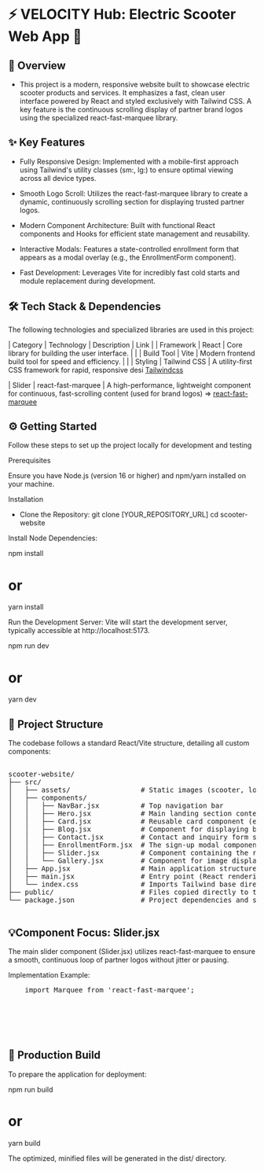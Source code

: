 
# ⚡️ VELOCITY Hub: Electric Scooter Web App 🛵


## 🚀 Overview

- This project is a modern, responsive website built to showcase electric scooter products and services. It emphasizes a fast, clean user interface powered by React and styled exclusively with Tailwind CSS. A key feature is the continuous scrolling display of partner brand logos using the specialized react-fast-marquee library.

## ✨ Key Features

- Fully Responsive Design: Implemented with a mobile-first approach using Tailwind's utility classes (sm:, lg:) to ensure optimal viewing across all device types.

-  Smooth Logo Scroll: Utilizes the react-fast-marquee library to create a dynamic, continuously scrolling section for displaying trusted partner logos.

- Modern Component Architecture: Built with functional React components and Hooks for efficient state management and reusability.

- Interactive Modals: Features a state-controlled enrollment form that appears as a modal overlay (e.g., the EnrollmentForm component).

- Fast Development: Leverages Vite for incredibly fast cold starts and module replacement during development.


## 🛠️ Tech Stack & Dependencies
The following technologies and specialized libraries are used in this project:

| Category | Technology | Description | Link |
| Framework | React | Core library for building the user interface. |  |
| Build Tool | Vite | Modern frontend build tool for speed and efficiency. |  |
| Styling | Tailwind CSS | A utility-first CSS framework for rapid, responsive  desi
 [Tailwindcss](https://tailwindcss.com)

 | Slider | react-fast-marquee | A high-performance, lightweight component for continuous, fast-scrolling content (used for brand logos) => [react-fast-marquee](https://www.npmjs.com/package/react-fast-marquee)

 ## ⚙️ Getting Started
 Follow these steps to set up the project locally for      development and testing

Prerequisites

Ensure you have Node.js (version 16 or higher) and npm/yarn installed on your machine.

Installation

-  Clone the Repository:
git clone [YOUR_REPOSITORY_URL]
cd scooter-website

Install Node Dependencies:

npm install
# or
yarn install


Run the Development Server:
Vite will start the development server, typically accessible at http://localhost:5173.

npm run dev
# or
yarn dev

## 📂 Project Structure
The codebase follows a standard React/Vite structure, detailing all custom components:

<pre>

scooter-website/
├── src/
│   ├── assets/                 # Static images (scooter, logos, icons)
│   ├── components/
│   │   ├── NavBar.jsx          # Top navigation bar
│   │   ├── Hero.jsx            # Main landing section content
│   │   ├── Card.jsx            # Reusable card component (e.g., for features)
│   │   ├── Blog.jsx            # Component for displaying blog or news articles
│   │   ├── Contact.jsx         # Contact and inquiry form section
│   │   ├── EnrollmentForm.jsx  # The sign-up modal component
│   │   ├── Slider.jsx          # Component containing the react-fast-marquee implementation
│   │   └── Gallery.jsx         # Component for image display
│   ├── App.jsx                 # Main application structure and state management
│   ├── main.jsx                # Entry point (React rendering)
│   └── index.css               # Imports Tailwind base directives
├── public/                     # Files copied directly to the build root
└── package.json                # Project dependencies and scripts

</pre>

## 💡Component Focus: Slider.jsx
The main slider component (Slider.jsx) utilizes react-fast-marquee to ensure a smooth, continuous loop of partner logos without jitter or pausing.

Implementation Example:

<pre>
    import Marquee from 'react-fast-marquee';
      <div className="mx-2">
                    <Marquee style>
                        <div className="md:mx-10 mx-1">
                            <img src="Img" alt="Img-Slider" />
                        </div>
                    </Marquee>
                </div>
</pre>

## 🚢 Production Build
To prepare the application for deployment:

npm run build
# or
yarn build


The optimized, minified files will be generated in the dist/ directory.

